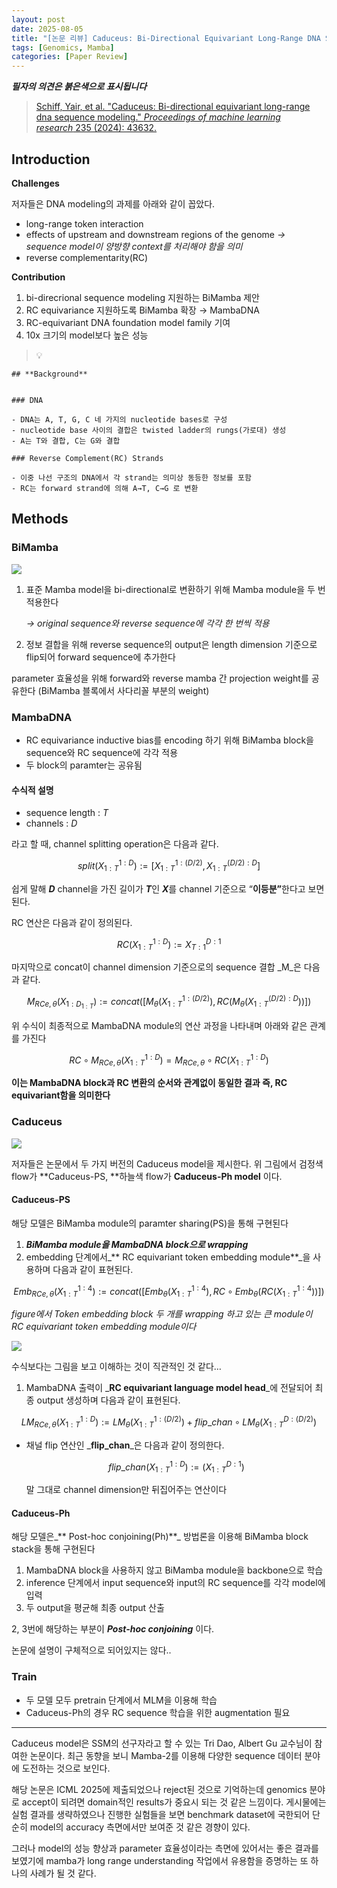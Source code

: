```yaml
---
layout: post
date: 2025-08-05
title: "[논문 리뷰] Caduceus: Bi-Directional Equivariant Long-Range DNA Sequence Modeling"
tags: [Genomics, Mamba]
categories: [Paper Review]
---
```


<span class="notion-red">_**필자의 의견은 붉은색으로 표시됩니다**_</span>


> [Schiff, Yair, et al. "Caduceus: Bi-directional equivariant long-range dna sequence modeling." ](https://pmc.ncbi.nlm.nih.gov/articles/PMC12189541/)[_Proceedings of machine learning research_](https://pmc.ncbi.nlm.nih.gov/articles/PMC12189541/)[ 235 (2024): 43632.](https://pmc.ncbi.nlm.nih.gov/articles/PMC12189541/)



## Introduction


**Challenges**


저자들은 DNA modeling의 과제를 아래와 같이 꼽았다.

- long-range token interaction
- effects of upstream and downstream regions of the genome 
_→ sequence model이 양방향 context를 처리해야 함을 의미_
- reverse complementarity(RC)

**Contribution**

1. bi-direcrional sequence modeling 지원하는 BiMamba 제안
1. RC equivariance 지원하도록 BiMamba 확장 → MambaDNA
1. RC-equivariant DNA foundation model family 기여
1. 10x 크기의 model보다 높은 성능

> 💡 


	## **Background**


	### DNA

	- DNA는 A, T, G, C 네 가지의 nucleotide bases로 구성
	- nucleotide base 사이의 결합은 twisted ladder의 rungs(가로대) 생성
	- A는 T와 결합, C는 G와 결합

	### Reverse Complement(RC) Strands

	- 이중 나선 구조의 DNA에서 각 strand는 의미상 동등한 정보를 포함
	- RC는 forward strand에 의해 A→T, C→G 로 변환


## Methods



### BiMamba


![](https://prod-files-secure.s3.us-west-2.amazonaws.com/542b861c-36a8-4051-84e5-8804b6728dba/2c247d59-7815-4980-99f0-8f0d21f445a7/image.png?X-Amz-Algorithm=AWS4-HMAC-SHA256&X-Amz-Content-Sha256=UNSIGNED-PAYLOAD&X-Amz-Credential=ASIAZI2LB4667ZDKK3VF%2F20251012%2Fus-west-2%2Fs3%2Faws4_request&X-Amz-Date=20251012T021852Z&X-Amz-Expires=3600&X-Amz-Security-Token=IQoJb3JpZ2luX2VjEHYaCXVzLXdlc3QtMiJIMEYCIQD%2B3i2cOwAml97VKAGuCGbNzket4WiejjIWDXytI8d1PgIhAIKrSCKjUtT1za2gzd10UMVpJT0hNnousZvAKOsIALbsKv8DCB8QABoMNjM3NDIzMTgzODA1Igz5MWirRXI%2Fdu062A4q3ANfptnxURWd1SOVKXo9aB9CRuVy5Ydzo7n5gpHCSPx%2BLFxoLXwL1eryjs%2BqSkOcCuGJDaRSx6JFNKb5Ahkn8EO0TyFde%2BF94kTjfrvfhpg8xDyXYRXF9MjVco8n7rddrmhayApBuVfvrEpzyjcmlHANS5k4SMIpKraXnkC6kuYOdpPXoXEFoudGWtneWFV2jojoDTfYEc%2F1xdHpFHIeAMZ0plZIrL0a7AIFE6hUgP0eXn21IZh%2FAImk5HY6HyEr%2F2MQn9BCnZ4M3ngJD1VAJC2%2FaGL5FGBdz73LGIfcDnwW3TOxcnn9dLDI4ibVC9rbOwYZgGFaPSEm7Rq9lvcb8yyI%2BYmBk21cwnj60oCZVgI8qlbfCMZ2nZoViXrlWd7vKLBKThyzczoir8bCz8Zk9R3wI7ebRFru98wlKvouOclFWW5pr4Jqrzpbwdeb5arinvBd9DVVcUKC5tpEw2u25Kla9j%2BTMyVJyAr8kR%2Fx7TfV1H0Dn2QH%2BEtXARfzJZZxDcYEi19CwGQ7AcCyTW%2FP9omRFniMDFfqR4Yg%2FjiSuxJz0XlgmINUFRiL2dOPmaZbczMWJX2yetpsk1c%2FBvIuzGYo1p7dU%2F4Fixgz4UTS24aEcgqv0Lz%2BEKZjhBXOWjD7pqvHBjqkAfBvkIn49bG8WEwkI8CE%2BhGHy%2BrWa%2Bczt5Gq8wmTbloeYNco8661w8cv70sEXj7AhFfbwOXx%2Fm9bfQvbO21KRkQmbYASj0ircbMGOxdu%2BeU%2FRdXE3wauOTlaqq2TGRMCijTwEGXPgG%2FxxfiBycj0y2rz1yTbF%2BPB8Plcwlyi8J6oeP31Xv1sdVadNNzkABWnSVzhj8TSn2fmJ48C5%2F99iEJ88UB8&X-Amz-Signature=22f4f154e6594c6cbd4f8476b1d0b96503a0366956e51f86aff1f45d5b06bbfd&X-Amz-SignedHeaders=host&x-amz-checksum-mode=ENABLED&x-id=GetObject)

1. 표준 Mamba model을 bi-directional로 변환하기 위해 Mamba module을 두 번 적용한다

	_→ original sequence와 reverse sequence에 각각 한 번씩 적용_

1. 정보 결합을 위해 reverse sequence의 output은 length dimension 기준으로 flip되어 forward sequence에 추가한다

parameter 효율성을 위해 forward와 reverse mamba 간 projection weight를 공유한다 (BiMamba 블록에서 사다리꼴 부분의 weight)



### MambaDNA

- RC equivariance inductive bias를 encoding 하기 위해 BiMamba block을 sequence와 RC sequence에 각각 적용
- 두 block의 paramter는 공유됨


#### 수식적 설명

- sequence length : _T_
- channels : _D_

라고 할 때,  channel splitting operation은 다음과 같다.


$$
split(X^{1:D}_{1:T}):=[X^{1:(D/2)}_{1:T},X^{(D/2):D}_{1:T}]
$$


<span class="notion-red">쉽게 말해 </span><span class="notion-red">_**D**_</span><span class="notion-red"> channel을 가진 길이가 </span><span class="notion-red">_**T**_</span><span class="notion-red">인 </span><span class="notion-red">_**X**_</span><span class="notion-red">를 channel 기준으로 “</span><span class="notion-red">**이등분”**</span><span class="notion-red">한다고 보면 된다.</span>


RC 연산은 다음과 같이 정의된다.


$$
RC(X^{1:D}_{1:T}):=X^{D:1}_{T:1}
$$


마지막으로 concat이 channel dimension 기준으로의 sequence 결합 _M_은 다음과 같다.


$$
M_{RCe,\theta}(X_{1:D_{1:T}}):=concat([M_{\theta}(X^{1:(D/2)}_{1:T}),RC(M_{\theta}(X^{(D/2):D}_{1:T}))])
$$


위 수식이 최종적으로 MambaDNA module의 연산 과정을 나타내며 아래와 같은 관계를 가진다


$$
RC\circ M_{RCe,\theta}(X^{1:D}_{1:T}) = M_{RCe,\theta} \circ RC(X^{1:D}_{1:T})
$$


**이는 MambaDNA block과 RC 변환의 순서와 관계없이 동일한 결과 즉, RC equivariant함을 의미한다**



### Caduceus


![](https://prod-files-secure.s3.us-west-2.amazonaws.com/542b861c-36a8-4051-84e5-8804b6728dba/f94a60d7-8145-473b-aef9-7c68d3ec604a/image.png?X-Amz-Algorithm=AWS4-HMAC-SHA256&X-Amz-Content-Sha256=UNSIGNED-PAYLOAD&X-Amz-Credential=ASIAZI2LB4667ZDKK3VF%2F20251012%2Fus-west-2%2Fs3%2Faws4_request&X-Amz-Date=20251012T021853Z&X-Amz-Expires=3600&X-Amz-Security-Token=IQoJb3JpZ2luX2VjEHYaCXVzLXdlc3QtMiJIMEYCIQD%2B3i2cOwAml97VKAGuCGbNzket4WiejjIWDXytI8d1PgIhAIKrSCKjUtT1za2gzd10UMVpJT0hNnousZvAKOsIALbsKv8DCB8QABoMNjM3NDIzMTgzODA1Igz5MWirRXI%2Fdu062A4q3ANfptnxURWd1SOVKXo9aB9CRuVy5Ydzo7n5gpHCSPx%2BLFxoLXwL1eryjs%2BqSkOcCuGJDaRSx6JFNKb5Ahkn8EO0TyFde%2BF94kTjfrvfhpg8xDyXYRXF9MjVco8n7rddrmhayApBuVfvrEpzyjcmlHANS5k4SMIpKraXnkC6kuYOdpPXoXEFoudGWtneWFV2jojoDTfYEc%2F1xdHpFHIeAMZ0plZIrL0a7AIFE6hUgP0eXn21IZh%2FAImk5HY6HyEr%2F2MQn9BCnZ4M3ngJD1VAJC2%2FaGL5FGBdz73LGIfcDnwW3TOxcnn9dLDI4ibVC9rbOwYZgGFaPSEm7Rq9lvcb8yyI%2BYmBk21cwnj60oCZVgI8qlbfCMZ2nZoViXrlWd7vKLBKThyzczoir8bCz8Zk9R3wI7ebRFru98wlKvouOclFWW5pr4Jqrzpbwdeb5arinvBd9DVVcUKC5tpEw2u25Kla9j%2BTMyVJyAr8kR%2Fx7TfV1H0Dn2QH%2BEtXARfzJZZxDcYEi19CwGQ7AcCyTW%2FP9omRFniMDFfqR4Yg%2FjiSuxJz0XlgmINUFRiL2dOPmaZbczMWJX2yetpsk1c%2FBvIuzGYo1p7dU%2F4Fixgz4UTS24aEcgqv0Lz%2BEKZjhBXOWjD7pqvHBjqkAfBvkIn49bG8WEwkI8CE%2BhGHy%2BrWa%2Bczt5Gq8wmTbloeYNco8661w8cv70sEXj7AhFfbwOXx%2Fm9bfQvbO21KRkQmbYASj0ircbMGOxdu%2BeU%2FRdXE3wauOTlaqq2TGRMCijTwEGXPgG%2FxxfiBycj0y2rz1yTbF%2BPB8Plcwlyi8J6oeP31Xv1sdVadNNzkABWnSVzhj8TSn2fmJ48C5%2F99iEJ88UB8&X-Amz-Signature=0ee9c7d02faeeeb8fa0b258959029165b8d48dcbdccecfe200182c9080ae6b99&X-Amz-SignedHeaders=host&x-amz-checksum-mode=ENABLED&x-id=GetObject)


저자들은 논문에서 두 가지 버전의 Caduceus model을 제시한다. 위 그림에서 검정색 flow가 **Caduceus-PS, **하늘색 flow가 **Caduceus-Ph model** 이다.



#### Caduceus-PS


해당 모델은 BiMamba module의 paramter sharing(PS)을 통해 구현된다

1. _**BiMamba module을 MambaDNA block으로 wrapping**_
1. embedding 단계에서_** RC equivariant token embedding module**_을 사용하며 다음과 같이 표현된다.

$$
Emb_{RCe,\theta}(X^{1:4}_{1:T}):=concat([Emb_{\theta}(X^{1:4}_{1:T}),RC \circ Emb_{\theta}(RC(X^{1:4}_{1:T}))])
$$


_figure에서 Token embedding block 두 개를 wrapping 하고 있는 큰 module이 RC equivariant token embedding module이다_


![](https://prod-files-secure.s3.us-west-2.amazonaws.com/542b861c-36a8-4051-84e5-8804b6728dba/b175e4da-71eb-4e91-8c23-a06dabe673c9/image.png?X-Amz-Algorithm=AWS4-HMAC-SHA256&X-Amz-Content-Sha256=UNSIGNED-PAYLOAD&X-Amz-Credential=ASIAZI2LB4667ZDKK3VF%2F20251012%2Fus-west-2%2Fs3%2Faws4_request&X-Amz-Date=20251012T021853Z&X-Amz-Expires=3600&X-Amz-Security-Token=IQoJb3JpZ2luX2VjEHYaCXVzLXdlc3QtMiJIMEYCIQD%2B3i2cOwAml97VKAGuCGbNzket4WiejjIWDXytI8d1PgIhAIKrSCKjUtT1za2gzd10UMVpJT0hNnousZvAKOsIALbsKv8DCB8QABoMNjM3NDIzMTgzODA1Igz5MWirRXI%2Fdu062A4q3ANfptnxURWd1SOVKXo9aB9CRuVy5Ydzo7n5gpHCSPx%2BLFxoLXwL1eryjs%2BqSkOcCuGJDaRSx6JFNKb5Ahkn8EO0TyFde%2BF94kTjfrvfhpg8xDyXYRXF9MjVco8n7rddrmhayApBuVfvrEpzyjcmlHANS5k4SMIpKraXnkC6kuYOdpPXoXEFoudGWtneWFV2jojoDTfYEc%2F1xdHpFHIeAMZ0plZIrL0a7AIFE6hUgP0eXn21IZh%2FAImk5HY6HyEr%2F2MQn9BCnZ4M3ngJD1VAJC2%2FaGL5FGBdz73LGIfcDnwW3TOxcnn9dLDI4ibVC9rbOwYZgGFaPSEm7Rq9lvcb8yyI%2BYmBk21cwnj60oCZVgI8qlbfCMZ2nZoViXrlWd7vKLBKThyzczoir8bCz8Zk9R3wI7ebRFru98wlKvouOclFWW5pr4Jqrzpbwdeb5arinvBd9DVVcUKC5tpEw2u25Kla9j%2BTMyVJyAr8kR%2Fx7TfV1H0Dn2QH%2BEtXARfzJZZxDcYEi19CwGQ7AcCyTW%2FP9omRFniMDFfqR4Yg%2FjiSuxJz0XlgmINUFRiL2dOPmaZbczMWJX2yetpsk1c%2FBvIuzGYo1p7dU%2F4Fixgz4UTS24aEcgqv0Lz%2BEKZjhBXOWjD7pqvHBjqkAfBvkIn49bG8WEwkI8CE%2BhGHy%2BrWa%2Bczt5Gq8wmTbloeYNco8661w8cv70sEXj7AhFfbwOXx%2Fm9bfQvbO21KRkQmbYASj0ircbMGOxdu%2BeU%2FRdXE3wauOTlaqq2TGRMCijTwEGXPgG%2FxxfiBycj0y2rz1yTbF%2BPB8Plcwlyi8J6oeP31Xv1sdVadNNzkABWnSVzhj8TSn2fmJ48C5%2F99iEJ88UB8&X-Amz-Signature=acd43dcebc5e619877bf8b3ea75d1c3758e5004c0599b8fa4d6ba3949b7abff9&X-Amz-SignedHeaders=host&x-amz-checksum-mode=ENABLED&x-id=GetObject)


<span class="notion-red">수식보다는 그림을 보고 이해하는 것이 직관적인 것 같다…</span>

1. MambaDNA 출력이 _**RC equivariant language model head**_에 전달되어 최종 output 생성하며 다음과 같이 표현된다.

$$
LM_{RCe,\theta}(X^{1:D}_{1:T}):= LM_{\theta}(X^{1:(D/2)}_{1:T})+flip\_chan\circ LM_{\theta}(X^{D:(D/2)}_{1:T})
$$

- 채널 flip 연산인 _**flip\_chan**_은 다음과 같이 정의한다.

	$$
	flip\_chan(X^{1:D}_{1:T}):=(X^{D:1}_{1:T})
	$$


	말 그대로 channel dimension만 뒤집어주는 연산이다



#### Caduceus-Ph


해당 모델은_** Post-hoc conjoining(Ph)**_ 방법론을 이용해 BiMamba block stack을 통해 구현된다

1. MambaDNA block을 사용하지 않고 BiMamba module을 backbone으로 학습
1. inference 단계에서 input sequence와 input의 RC sequence를 각각 model에 입력
1. 두 output을 평균해 최종 output 산출

2, 3번에 해당하는 부분이 _**Post-hoc conjoining**_ 이다.


<span class="notion-red">논문에 설명이 구체적으로 되어있지는 않다..</span>



### Train

- 두 모델 모두 pretrain 단계에서 MLM을 이용해 학습
- Caduceus-Ph의 경우 RC sequence 학습을 위한 augmentation 필요

---


<span class="notion-red">Caduceus model은 SSM의 선구자라고 할 수 있는 Tri Dao, Albert Gu 교수님이 참여한 논문이다. 최근 동향을 보니 Mamba-2를 이용해 다양한 sequence 데이터 분야에 도전하는 것으로 보인다.</span>


<span class="notion-red">해당 논문은 ICML 2025에 제출되었으나 reject된 것으로 기억하는데 genomics 분야로 accept이 되려면 domain적인 results가 중요시 되는 것 같은 느낌이다. 게시물에는 실험 결과를 생략하였으나 진행한 실험들을 보면 benchmark dataset에 국한되어 단순히 model의 accuracy 측면에서만 보여준 것 같은 경향이 있다.</span>


<span class="notion-red">그러나 model의 성능 향상과 parameter 효율성이라는 측면에 있어서는 좋은 결과를 보였기에 mamba가 long range understanding 작업에서 유용함을 증명하는 또 하나의 사례가 될 것 같다.</span>

